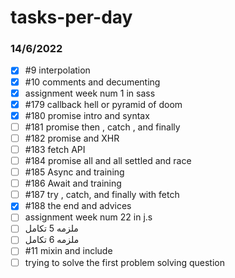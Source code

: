 # tasks-per-day
### 14/6/2022
- [x] #9 interpolation
- [x] #10 comments and decumenting
- [x] assignment week num 1 in sass
- [x] #179 callback hell or pyramid of doom
- [x] #180 promise intro and syntax
- [ ] #181 promise then , catch , and finally
- [ ] #182 promise and XHR
- [ ] #183 fetch API
- [ ] #184 promise all and all settled and race
- [ ] #185 Async and training
- [ ] #186 Await and training
- [ ] #187 try , catch, and finally with fetch
- [x] #188 the end and advices
- [ ] assignment week num 22 in j.s
- [ ] ملزمه 5 تكامل
- [ ] ملزمه 6 تكامل
- [ ] #11 mixin and include
- [ ] trying to solve the first problem solving question
